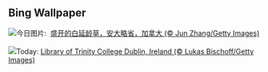 ## Bing Wallpaper
![](https://www.bing.com/th?id=OHR.TrilliumOntario_ZH-CN8327395975_UHD.jpg&w=1000)今日图片: &nbsp;[盛开的白延龄草，安大略省，加拿大 (© Jun Zhang/Getty Images)](https://www.bing.com/th?id=OHR.TrilliumOntario_ZH-CN8327395975_UHD.jpg)
<br><br/>
![](https://www.bing.com/th?id=OHR.TrinityDublin_EN-US5011442234_UHD.jpg&w=1000)Today: [Library of Trinity College Dublin, Ireland (© Lukas Bischoff/Getty Images)](https://www.bing.com/th?id=OHR.TrinityDublin_EN-US5011442234_UHD.jpg)
<br><br/>
